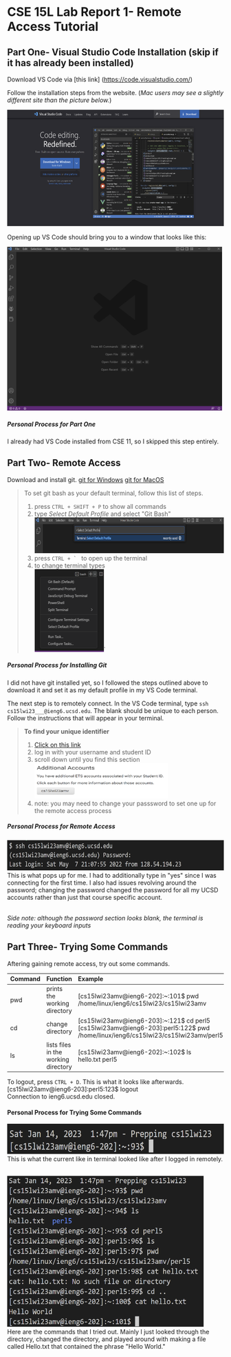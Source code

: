 # **CSE 15L Lab Report 1- Remote Access Tutorial**

## Part One- Visual Studio Code Installation (skip if it has already been installed)

Download VS Code via [this link] (https://code.visualstudio.com/)

Follow the installation steps from the website. (*Mac users may see a slightly different site than the picture below.*)

<img src="labreportone_vs_1.png" alt="" title="VS Code Website" width="580" height="270" />

Opening up VS Code should bring you to a window that looks like this:

<img src="labreportone_vs_2.png" alt="" title="VS Code Window" width="500" height="380" />

##### **Personal Process for Part One**
I already had VS Code installed from CSE 11, so I skipped this step entirely.

## Part Two- Remote Access

Download and install git.
[git for Windows](https://gitforwindows.org/)
[git for MacOS](https://git-scm.com/download/mac)

> To set git bash as your default terminal, follow this list of steps.
> 1. press ```CTRL + SHIFT + P``` to show all commands
> 2. type *Select Default Profile* and select "Git Bash"<br /> <img src="labreportone_ra_1.png" alt="" title="Command Line" width="633" height="83" />
> 3. press ```CTRL + ` ```  to open up the terminal
> 4. to change terminal types <br /> <img src="labreportone_ra_2.png" alt="." title="." width="161" height="192" />`

##### **Personal Process for Installing Git**
I did not have git installed yet, so I followed the steps outlined above to download it and set it as my default profile in my VS Code terminal.

The next step is to remotely connect. In the VS Code terminal, type ```ssh cs15lwi23___@ieng6.ucsd.edu```.
The blank should be unique to each person.
Follow the instructions that will appear in your terminal.

> **To find your unique identifier**
> 1. [Click on this link](https://sdacs.ucsd.edu/~icc/index.php)
> 2. log in with your username and student ID
> 3. scroll down until you find this section <br /> <img src="labreportone_ra_4.png" alt="" title="STudent Account" width="310" height="82" />
> 4. note: you may need to change your passsword to set one up for the remote access process

##### **Personal Process for Remote Access**
<img src="labreportone_ra_3.png" alt="" title="VS Code Terminal" width="625" height= "70" />
This is what pops up for me. I had to additionally type in "yes" since I was connecting for the first time. I also had issues revolving around the password; changing the password changed the password for all my UCSD accounts rather than just that course specific account.

<br /> *Side note: although the password section looks blank, the terminal is reading your keyboard inputs*

## Part Three- Trying Some Commands
Aftering gaining remote access, try out some commands.

| Command | Function | Example |
| :--- | :--- | :---|
| pwd | prints the working directory | [cs15lwi23amv@ieng6-202]:~:101$ pwd <br /> /home/linux/ieng6/cs15lwi23/cs15lwi23amv |
| cd | change directory | [cs15lwi23amv@ieng6-203]:~:121$ cd perl5 <br /> [cs15lwi23amv@ieng6-203]:perl5:122$ pwd <br /> /home/linux/ieng6/cs15lwi23/cs15lwi23amv/perl5|
| ls | lists files in the working directory | [cs15lwi23amv@ieng6-202]:~:102$ ls <br /> hello.txt  perl5 |



To logout, press ```CTRL + D```. This is what it looks like afterwards.
[cs15lwi23amv@ieng6-203]:perl5:123$ logout <br /> Connection to ieng6.ucsd.edu closed.

#### **Personal Process for Trying Some Commands**
<img src="labreportone_cmd_1.png" alt="" title="Initial Logging In" width="625" height= "70" />
This is what the current like in terminal looked like after I logged in remotely.

<br /> <img src="labreportone_cmd_2.png" alt="" title="Commands Tried" width="457" height= "350" />
<br /> Here are the commands that I tried out. Mainly I just looked through the directory, changed the directory, and played around with making a file called Hello.txt that contained the phrase "Hello World."


